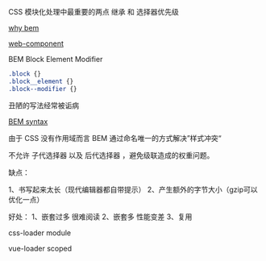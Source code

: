 
  CSS 模块化处理中最重要的两点 继承 和 选择器优先级

  [why bem](https://blog.decaf.de/2015/06/24/why-bem-in-a-nutshell/)

  [web-component](https://developers.google.com/web/fundamentals/web-components/customelements)

  BEM Block Element Modifier

```CSS
.block {}
.block__element {}
.block--modifier {}
```

  丑陋的写法经常被诟病

  [BEM syntax](https://csswizardry.com/2013/01/mindbemding-getting-your-head-round-bem-syntax/)

  由于 CSS 没有作用域而言 BEM 通过命名唯一的方式解决”样式冲突“

  不允许 子代选择器 以及 后代选择器 ，避免级联造成的权重问题。

  缺点：

  1、书写起来太长（现代编辑器都自带提示）
  2、产生额外的字节大小（gzip可以优化一点）
  

  好处：
  1、嵌套过多 很难阅读
  2、嵌套多 性能变差
  3、复用 

  css-loader module

  vue-loader scoped